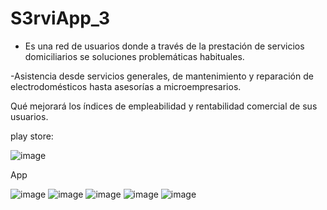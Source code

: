 # S3rviApp_3


- Es una red de usuarios donde a
través de la prestación de
servicios domiciliarios se
soluciones problemáticas
habituales.

-Asistencia desde servicios
generales, de mantenimiento y
reparación de electrodomésticos
hasta asesorías a
microempresarios.


Qué mejorará los índices de
empleabilidad y rentabilidad
comercial de sus usuarios.

play store: 


![image](https://user-images.githubusercontent.com/23020718/193377203-70ca6fb1-c637-4328-a4b2-bb2cc7ed8aea.png)

App


![image](https://user-images.githubusercontent.com/23020718/193376951-0dc212fe-1f2c-44bd-9ee6-e33d565f3ce5.png)
![image](https://user-images.githubusercontent.com/23020718/193376959-d8617452-96c2-48d8-9aa0-9c1c7a330dd4.png)
![image](https://user-images.githubusercontent.com/23020718/193376966-38dbf3ee-051f-4a5f-9458-d398c3e70a6f.png)
![image](https://user-images.githubusercontent.com/23020718/193376975-def83bb0-0949-404b-936b-450ff268de73.png)
![image](https://user-images.githubusercontent.com/23020718/193376983-4b02d24d-22f0-472c-b903-865086cc14f1.png)
